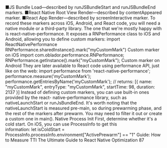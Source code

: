 ■JS Bundle Load—described by runJSBundleStart and runJSBundleEnd markers.
 ■React Native Root View Render—described by contentAppeared marker.
 ■React App Render—described by screenInteractive marker.
To record these markers across iOS, Android, and React code, you will need a native module 
or a third-party library. The one that we're mostly happy with is react-native-performance. It 
exposes a RNPerformance class to iOS and Android, allowing you to define custom markers:
import ReactNativePerformance
RNPerformance.sharedInstance().mark("myCustomMark")
Custom marker on iOS
import com.oblador.performance.RNPerformance;
RNPerformance.getInstance().mark("myCustomMark");
Custom marker on Android
They are later available to React code using performance API, just like on the web:
import performance from 'react-native-performance';
performance.measure('myCustomMark');
performance.getEntriesByName('myCustomMark');
// returns: [{ name: "myCustomMark", entryType: "myCustomMark", 
startTime: 98, duration: 2137 }]
Instead of defining custom markers, you can use built-in ones provided by the react-
native-performance library, such as nativeLaunchStart  or  runJsBundleEnd. 
It's worth noting that the nativeLaunchStart is measured pre-main, so during 
prewarming phase, and the rest of the markers after prewarm. You may need to 
filter it out or create a custom one in main().
Native Process Init
First, determine whether it's a cold start. On iOS, you can use ProcessInfo  to  get  this  
information:
let isColdStart = ProcessInfo.processInfo.environment["ActivePrewarm"] 
== "1"
Guide: How to Measure TTI
The Ultimate Guide to React Native Optimization
87